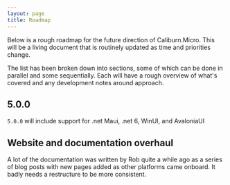 ```yaml
---
layout: page
title: Roadmap
---
```


Below is a rough roadmap for the future direction of Caliburn.Micro. This will be a living document that is routinely updated as time and priorities change.

The list has been broken down into sections, some of which can be done in parallel and some sequentially. Each will have a rough overview of what's covered and any development notes around approach.


## 5.0.0

`5.0.0` will include support for .net Maui, .net 6, WinUI, and AvaloniaUI



## Website and documentation overhaul

A lot of the documentation was written by Rob quite a while ago as a series of blog posts with new pages added as other platforms came onboard. It badly needs a restructure to be more consistent.

[4.0.0]: https://github.com/Caliburn-Micro/Caliburn.Micro/milestones/v4.0.0
[templating]: https://github.com/dotnet/templating/
[wts]: https://github.com/Microsoft/WindowsTemplateStudio
